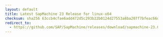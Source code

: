 ```yaml
---
layout: default
title: Latest SapMachine 23 Release for linux-x64
checksum: sha256 63ccb4cfae6add472d5c293b22b0124d27553a8ba207f7bfeac66dd1976b2446
redirect_to:
  - https://github.com/SAP/SapMachine/releases/download/sapmachine-23.0.2/sapmachine-jre-23.0.2_linux-x64_bin.tar.gz
---
```

